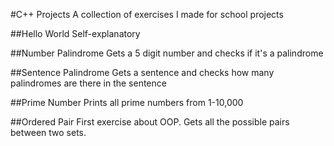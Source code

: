 #C++ Projects
A collection of exercises I made for school projects

##Hello World
Self-explanatory

##Number Palindrome
Gets a 5 digit number and checks if it's a palindrome

##Sentence Palindrome
Gets a sentence and checks how many palindromes are there in the sentence

##Prime Number
Prints all prime numbers from 1-10,000

##Ordered Pair
First exercise about OOP. Gets all the possible pairs between two sets.

